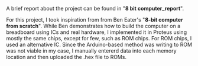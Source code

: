 A brief report about the project can be found in "**8 bit computer_report**".

For this project, I took inspiration from from Ben Eater's "**8-bit computer from scratch**". While Ben demonstrates how to build the computer on a breadboard using ICs and real hardware, I implemented it in Proteus using mostly the same chips, except for few, such as ROM chips. For ROM chips, I used an alternative IC. Since the Arduino-based method was writing to ROM was not viable in my case, I manually entererd data into each memory location and then uploaded the .hex file to ROMs.
